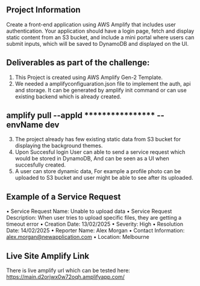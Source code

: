 ## Project Information

Create a front-end application using AWS Amplify that includes user authentication. Your application should have a login page, fetch and display static content from an S3 bucket, and include a mini portal where users can submit inputs, which will be saved to DynamoDB and displayed on the UI.

## Deliverables as part of the challenge:
 1) This Project is created using AWS Amplify Gen-2 Template.
 2) We needed a amplifyconfiguaration.json file to implement the auth, api and storage. It can be generated by amplify init command or can use existing backend which is already created.
 ## amplify pull --appId **************** --envName dev 
 3) The project already has few existing static data from S3 bucket for displaying the background themes.
 4) Upon Succesful login User can able to send a service request which would be stored in DynamoDB, And can be seen as a UI when succesfully created.
 5) A user can store dynamic data, For example a profile photo can be uploaded to S3 bucket and user might be able to see after its uploaded.

 ## Example of a Service Request
•	Service Request Name: Unable to upload data
•	Service Request Description: When user tries to upload specific files, they are getting a timeout error
•	Creation Date: 13/02/2025
•	Severity: High
•	Resolution Date: 14/02/2025
•	Reporter Name: Alex Morgan
•	Contact Information: alex.morgan@newapplication.com
•	Location: Melbourne

## Live Site Amplify Link

There is live amplify url which can be tested here: https://main.d2orjwx0w72oqh.amplifyapp.com/

